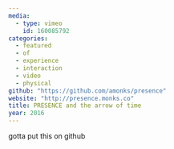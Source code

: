 ```yaml
---
media:
  - type: vimeo
    id: 160085792
categories:
  - featured
  - of
  - experience
  - interaction
  - video
  - physical
github: "https://github.com/amonks/presence"
website: "http://presence.monks.co"
title: PRESENCE and the arrow of time
year: 2016
---
```

gotta put this on github

